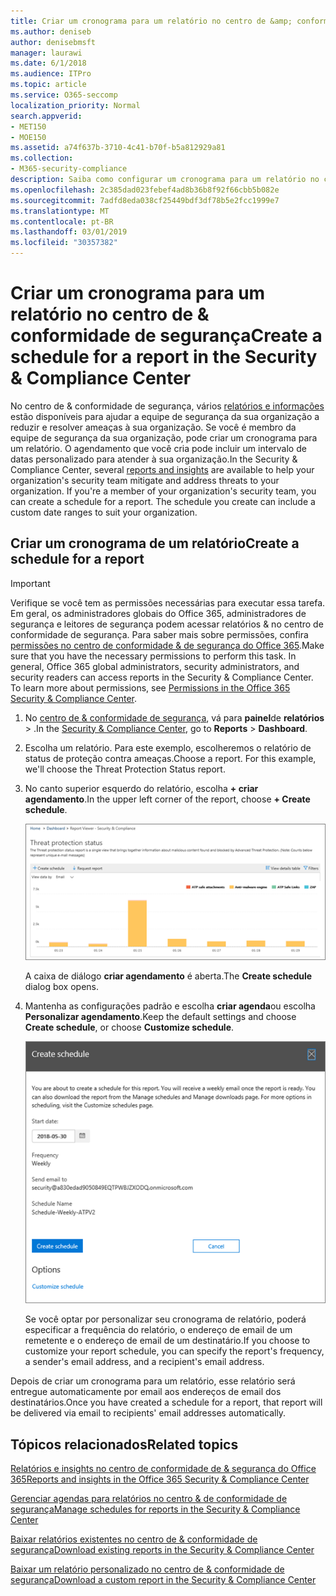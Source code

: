 ```yaml
---
title: Criar um cronograma para um relatório no centro de &amp; conformidade de segurança
ms.author: deniseb
author: denisebmsft
manager: laurawi
ms.date: 6/1/2018
ms.audience: ITPro
ms.topic: article
ms.service: O365-seccomp
localization_priority: Normal
search.appverid:
- MET150
- MOE150
ms.assetid: a74f637b-3710-4c41-b70f-b5a812929a81
ms.collection:
- M365-security-compliance
description: Saiba como configurar um cronograma para um relatório no centro de conformidade de &amp; segurança.
ms.openlocfilehash: 2c385dad023febef4ad8b36b8f92f66cbb5b082e
ms.sourcegitcommit: 7adfd8eda038cf25449bdf3df78b5e2fcc1999e7
ms.translationtype: MT
ms.contentlocale: pt-BR
ms.lasthandoff: 03/01/2019
ms.locfileid: "30357382"
---
```

# <a name="create-a-schedule-for-a-report-in-the-security-amp-compliance-center"></a><span data-ttu-id="b6b9e-103">Criar um cronograma para um relatório no centro de &amp; conformidade de segurança</span><span class="sxs-lookup"><span data-stu-id="b6b9e-103">Create a schedule for a report in the Security &amp; Compliance Center</span></span>

<span data-ttu-id="b6b9e-p101">No centro de &amp; conformidade de segurança, vários [relatórios e informações](reports-and-insights-in-security-and-compliance.md) estão disponíveis para ajudar a equipe de segurança da sua organização a reduzir e resolver ameaças à sua organização. Se você é membro da equipe de segurança da sua organização, pode criar um cronograma para um relatório. O agendamento que você cria pode incluir um intervalo de datas personalizado para atender à sua organização.</span><span class="sxs-lookup"><span data-stu-id="b6b9e-p101">In the Security &amp; Compliance Center, several [reports and insights](reports-and-insights-in-security-and-compliance.md) are available to help your organization's security team mitigate and address threats to your organization. If you're a member of your organization's security team, you can create a schedule for a report. The schedule you create can include a custom date ranges to suit your organization.</span></span> 
  
## <a name="create-a-schedule-for-a-report"></a><span data-ttu-id="b6b9e-107">Criar um cronograma de um relatório</span><span class="sxs-lookup"><span data-stu-id="b6b9e-107">Create a schedule for a report</span></span>

> [!IMPORTANT]
> <span data-ttu-id="b6b9e-p102">Verifique se você tem as permissões necessárias para executar essa tarefa. Em geral, os administradores globais do Office 365, administradores de segurança e leitores de segurança podem acessar relatórios &amp; no centro de conformidade de segurança. Para saber mais sobre permissões, confira [permissões no centro de conformidade &amp; de segurança do Office 365](permissions-in-the-security-and-compliance-center.md).</span><span class="sxs-lookup"><span data-stu-id="b6b9e-p102">Make sure that you have the necessary permissions to perform this task. In general, Office 365 global administrators, security administrators, and security readers can access reports in the Security &amp; Compliance Center. To learn more about permissions, see [Permissions in the Office 365 Security &amp; Compliance Center](permissions-in-the-security-and-compliance-center.md).</span></span>
  
1. <span data-ttu-id="b6b9e-111">No [centro de &amp; conformidade de segurança](https://protection.office.com), vá para **painel**de **relatórios** \> .</span><span class="sxs-lookup"><span data-stu-id="b6b9e-111">In the [Security &amp; Compliance Center](https://protection.office.com), go to **Reports** \> **Dashboard**.</span></span>
    
2. <span data-ttu-id="b6b9e-p103">Escolha um relatório. Para este exemplo, escolheremos o relatório de status de proteção contra ameaças.</span><span class="sxs-lookup"><span data-stu-id="b6b9e-p103">Choose a report. For this example, we'll choose the Threat Protection Status report.</span></span>
    
3. <span data-ttu-id="b6b9e-114">No canto superior esquerdo do relatório, escolha **+ criar agendamento**.</span><span class="sxs-lookup"><span data-stu-id="b6b9e-114">In the upper left corner of the report, choose **+ Create schedule**.</span></span>
    
    ![Você pode criar um cronograma para relatórios no centro de &amp; conformidade de segurança](media/2311327c-14f6-4a17-b604-0c9ff2d485d1.png)
  
    <span data-ttu-id="b6b9e-116">A caixa de diálogo **criar agendamento** é aberta.</span><span class="sxs-lookup"><span data-stu-id="b6b9e-116">The **Create schedule** dialog box opens.</span></span> 
    
4. <span data-ttu-id="b6b9e-117">Mantenha as configurações padrão e escolha **criar agenda**ou escolha **Personalizar agendamento**.</span><span class="sxs-lookup"><span data-stu-id="b6b9e-117">Keep the default settings and choose **Create schedule**, or choose **Customize schedule**.</span></span>
    
    ![Você pode usar as configurações padrão ou personalizar um agendamento de relatório](media/04fac327-8f73-4711-8319-58c11880fd96.png)
  
    <span data-ttu-id="b6b9e-119">Se você optar por personalizar seu cronograma de relatório, poderá especificar a frequência do relatório, o endereço de email de um remetente e o endereço de email de um destinatário.</span><span class="sxs-lookup"><span data-stu-id="b6b9e-119">If you choose to customize your report schedule, you can specify the report's frequency, a sender's email address, and a recipient's email address.</span></span> 
    
<span data-ttu-id="b6b9e-120">Depois de criar um cronograma para um relatório, esse relatório será entregue automaticamente por email aos endereços de email dos destinatários.</span><span class="sxs-lookup"><span data-stu-id="b6b9e-120">Once you have created a schedule for a report, that report will be delivered via email to recipients' email addresses automatically.</span></span> 
  
## <a name="related-topics"></a><span data-ttu-id="b6b9e-121">Tópicos relacionados</span><span class="sxs-lookup"><span data-stu-id="b6b9e-121">Related topics</span></span>

[<span data-ttu-id="b6b9e-122">Relatórios e insights no centro de conformidade de &amp; segurança do Office 365</span><span class="sxs-lookup"><span data-stu-id="b6b9e-122">Reports and insights in the Office 365 Security &amp; Compliance Center</span></span>](reports-and-insights-in-security-and-compliance.md)
  
[<span data-ttu-id="b6b9e-123">Gerenciar agendas para relatórios no centro &amp; de conformidade de segurança</span><span class="sxs-lookup"><span data-stu-id="b6b9e-123">Manage schedules for reports in the Security &amp; Compliance Center</span></span>](manage-schedules-for-multiple-reports.md)
  
[<span data-ttu-id="b6b9e-124">Baixar relatórios existentes no centro de &amp; conformidade de segurança</span><span class="sxs-lookup"><span data-stu-id="b6b9e-124">Download existing reports in the Security &amp; Compliance Center</span></span>](download-existing-reports.md)
  
[<span data-ttu-id="b6b9e-125">Baixar um relatório personalizado no centro de &amp; conformidade de segurança</span><span class="sxs-lookup"><span data-stu-id="b6b9e-125">Download a custom report in the Security &amp; Compliance Center</span></span>](set-up-and-download-a-custom-report.md)
  

